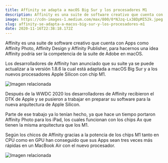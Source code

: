 ```yaml
---
title: Affinity se adapta a macOS Big Sur y los procesadores M1
description: Affinity es una suite de software creativo que cuenta con Apps como Affinity Photo, Affinity Design y Affinity Publisher.
image: https://cdn-images-1.medium.com/max/800/0*NJzq-Lx38DpMI52k.jpeg
slug: affinity-se-adapta-a-macos-big-sur-y-los-procesadores-m1
date: 2020-11-16T22:38:18.172Z
---
```


Affinity es una suite de software creativo que cuenta con Apps como Affinity Photo, Affinity Design y Affinity Publisher, para hacernos una idea Affinity podría ser la competencia de la suite de Adobe en macOS.

Los desarrolladores de Affinity han anunciado que su suite ya se puede actualizar a la versión 1.8.6 la cual está adaptada a macOS Big Sur y a los nuevos procesadores Apple Silicon con chip M1.

![Imagen relacionada](https://cdn-images-1.medium.com/max/800/1*s-x-eMoPKPC0MwyrGSrnkg.jpeg)

Después de la WWDC 2020 los desarrolladores de Affinity recibieron el DTK de Apple y se pusieron a trabajar en preparar su software para la nueva arquitectura de Apple Silicon.

Parte de ese trabajo ya lo tenían hecho, ya que hace un tiempo portaron Affinity Photo para los iPad, los cuales funcionan con los chips Ax que tienen la misma arquitectura que los M1.

Según los chicos de Affinity gracias a la potencia de los chips M1 tanto en CPU como en GPU han conseguido que sus Apps sean tres veces más rápidas en un MacBook Air con el nuevo procesador.

![Imagen relacionada](https://cdn-images-1.medium.com/max/800/1*YMqHnlxwapNJ15sIqrNNIA.jpeg)
